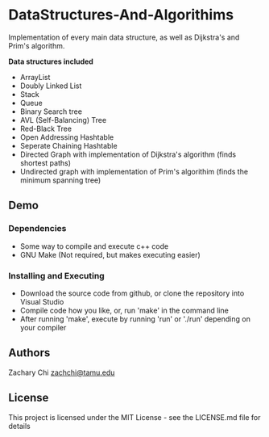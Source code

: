 # DataStructures-And-Algorithims
Implementation of every main data structure, as well as Dijkstra's and Prim's algorithm.

**Data structures included**
* ArrayList
* Doubly Linked List
* Stack
* Queue
* Binary Search tree
* AVL (Self-Balancing) Tree
* Red-Black Tree
* Open Addressing Hashtable
* Seperate Chaining Hashtable
* Directed Graph with implementation of Dijkstra's algorithm (finds shortest paths)
* Undirected graph with implementation of Prim's algorithim (finds the minimum spanning tree)

## Demo


### Dependencies

* Some way to compile and execute c++ code
* GNU Make (Not required, but makes executing easier)

### Installing and Executing

* Download the source code from github, or clone the repository into Visual Studio
* Compile code how you like, or, run 'make' in the command line
* After running 'make', execute by running 'run' or './run' depending on your compiler

## Authors

Zachary Chi
zachchi@tamu.edu

## License

This project is licensed under the MIT License - see the LICENSE.md file for details
